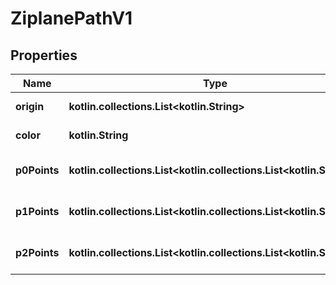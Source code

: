 
# ZiplanePathV1

## Properties
Name | Type | Description | Notes
------------ | ------------- | ------------- | -------------
**origin** | **kotlin.collections.List&lt;kotlin.String&gt;** | The origin of the path. | 
**color** | **kotlin.String** | The color of the path. | 
**p0Points** | **kotlin.collections.List&lt;kotlin.collections.List&lt;kotlin.String&gt;&gt;** | The P0 points of the path. | 
**p1Points** | **kotlin.collections.List&lt;kotlin.collections.List&lt;kotlin.String&gt;&gt;** | The P1 points of the path. | 
**p2Points** | **kotlin.collections.List&lt;kotlin.collections.List&lt;kotlin.String&gt;&gt;** | The P2 points of the path. | 



